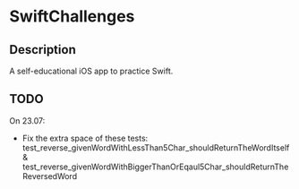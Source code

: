 # SwiftChallenges

## Description
A self-educational iOS app to practice Swift.

## TODO
On 23.07:
- Fix the extra space of these tests: test_reverse_givenWordWithLessThan5Char_shouldReturnTheWordItself & test_reverse_givenWordWithBiggerThanOrEqaul5Char_shouldReturnTheReversedWord

